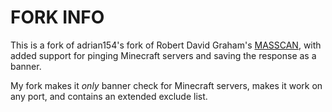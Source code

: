 # FORK INFO

This is a fork of adrian154's fork of Robert David Graham's [MASSCAN](https://github.com/robertdavidgraham/masscan), with added support for pinging Minecraft servers and saving the response as a banner.

My fork makes it *only* banner check for Minecraft servers, makes it work on any port, and contains an extended exclude list.
